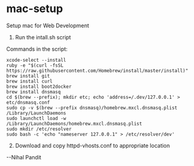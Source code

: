 # mac-setup
Setup mac for Web Development

1) Run the intall.sh script

Commands in the script:

    xcode-select --install
    ruby -e "$(curl -fsSL https://raw.githubusercontent.com/Homebrew/install/master/install)"
    brew install git
    brew install curl
    brew install boot2docker
    brew install dnsmasq
    cd $(brew --prefix); mkdir etc; echo 'address=/.dev/127.0.0.1' > etc/dnsmasq.conf
    sudo cp -v $(brew --prefix dnsmasq)/homebrew.mxcl.dnsmasq.plist /Library/LaunchDaemons
    sudo launchctl load -w /Library/LaunchDaemons/homebrew.mxcl.dnsmasq.plist
    sudo mkdir /etc/resolver
    sudo bash -c 'echo "nameserver 127.0.0.1" > /etc/resolver/dev'

2) Download and copy httpd-vhosts.conf to appropriate location
        

--Nihal Pandit
